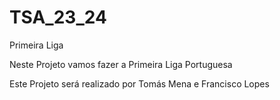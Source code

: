 # TSA_23_24

Primeira Liga 

Neste Projeto vamos fazer a Primeira Liga Portuguesa 

Este Projeto será realizado por Tomás Mena e Francisco Lopes
